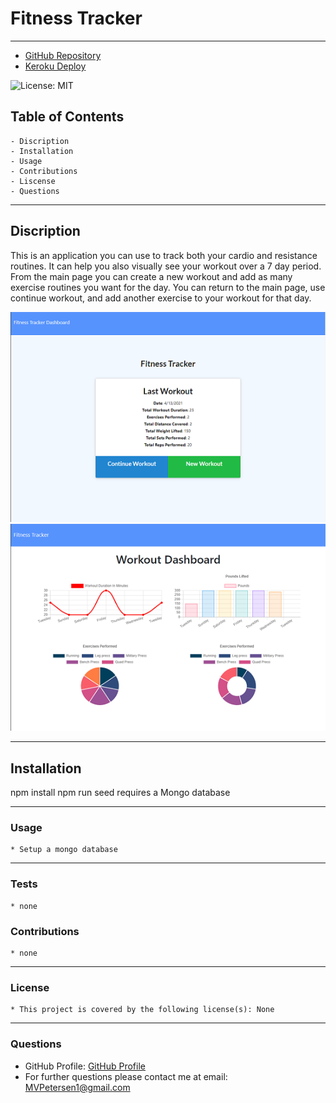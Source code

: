  # Fitness Tracker
  ---
  * [GitHub Repository](https://github.com/MVPeter/WorkoutTracker)
  * [Keroku Deploy](https://mp-workouttracker.herokuapp.com/)

  ![License: MIT](https://img.shields.io/badge/License-None-informational "License Badge")
      
  ## Table of Contents
    - Discription
    - Installation
    - Usage
    - Contributions
    - Liscense
    - Questions


  ---
  
  ## Discription

  This is an application you can use to track both your cardio and resistance routines.  It can help you also visually see your workout over a 7 day period.  From the main page you can create a new workout and add as many exercise routines you want for the day.  You can return to the main page, use continue workout, and add another exercise to your workout for that day.

  ![ScreenShot](./screenshots/screenshotmain.png)
  ![ScreenShot](./screenshots/screenshotstats.png)

  ---
  
  ## Installation

  npm install  npm run seed requires a Mongo database

  ---
  
  ### Usage

    * Setup a mongo database

  ---
  
  ### Tests

    * none

  
  ### Contributions

    * none

  ---
  
  ### License

    * This project is covered by the following license(s): None
    

  ---
  
  ### Questions
  - GitHub Profile: [GitHub Profile](https://github.com/MVPeter)
  - For further questions please contact me at email:  MVPetersen1@gmail.com

  